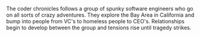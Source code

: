 The coder chronicles follows a group of spunky software engineers who go on all sorts of crazy adventures.  They explore the Bay Area in California and bump into people from VC's to homeless people to CEO's. Relationships begin to develop between the group and tensions rise until tragedy strikes.

